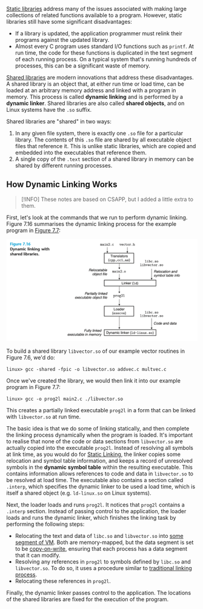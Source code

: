 [Static libraries](Static%20Linking.md) address many of the issues associated with making large collections of related functions available to a program. However, static libraries still have some significant disadvantages:

* If a library is updated, the application programmer must relink their programs against the updated library.
* Almost every C program uses standard I/O functions such as `printf`. At run time, the code for these functions is duplicated in the text segment of each running process. On a typical system that's running hundreds of processes, this can be a significant waste of memory.

[Shared libraries](https://en.wikipedia.org/wiki/Shared_library) are modern innovations that address these disadvantages. A shared library is an object that, at either run time or load time, can be loaded at an arbitrary memory address and linked with a program in memory. This process is called **dynamic linking** and is performed by a **dynamic linker**. Shared libraries are also called **shared objects**, and on Linux systems have the `.so` suffix. 

Shared libraries are "shared" in two ways:

1. In any given file system, there is exactly one `.so` file for a particular library. The contents of this `.so` file are shared by all executable object files that reference it. This is unlike static libraries, which are copied and embedded into the executables that reference them.
2. A single copy of the `.text` section of a shared library in memory can be shared by different running processes. 

## How Dynamic Linking Works

> [!INFO]
> These notes are based on CSAPP, but I added a little extra to them.

First, let's look at the commands that we run to perform dynamic linking. Figure 7.16 summarises the dynamic linking process for the example program in [Figure 7.7](Symbol%20Resolution.md):

![](_attachments/Screenshot%202023-10-29%20at%2011.35.32.png)

To build a shared library `libvector.so` of our example vector routines in Figure 7.6, we'd do:

```
linux> gcc -shared -fpic -o libvector.so addvec.c multvec.c
```

Once we've created the library, we would then link it into our example program in Figure 7.7:

```
linux> gcc -o prog2l main2.c ./libvector.so
```

This creates a partially linked executable `prog2l` in a form that can be linked with `libvector.so` at run time. 

The basic idea is that we do some of linking statically, and then complete the linking process dynamically when the program is loaded. It's important to realise that none of the code or data sections from `libvector.so` are actually copied into the executable `prog2l`. Instead of resolving all symbols at link time, as you would do for [Static Linking](Static%20Linking.md), the linker copies some relocation and symbol table information, and keeps a record of unresolved symbols in the **dynamic symbol table** within the resulting executable. This contains information allows references to code and data in `libvector.so` to be resolved at load time. The executable also contains a section called `.interp`, which specifies the dynamic linker to be used a load time, which is itself a shared object (e.g. `ld-linux.so` on Linux systems).

Next, the loader loads and runs `prog2l`. It notices that `prog2l` contains a `.interp` section. Instead of passing control to the application, the loader loads and runs the dynamic linker, which finishes the linking task by performing the following steps:

* Relocating the text and data of `libc.so` and `libvector.so` into [some segment of VM](Loading%20Executable%20Object%20Files.md). Both are memory-mapped, but the data segment is set to be [copy-on-write](Memory%20Mapping#^990957), ensuring that each process has a data segment that it can modify.
* Resolving any references in `prog2l` to symbols defined by `libc.so` and `libvector.so`. To do so, it uses a procedure similar to [traditional linking process](symbol%20resolution#Linking%20with%20Static%20Libraries).
* Relocating these references in `prog2l`.

Finally, the dynamic linker passes control to the application. The locations of the shared libraries are fixed for the execution of the program.



